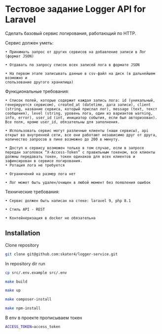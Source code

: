 # Тестовое задание Logger API for Laravel

Сделать базовый сервис логирования, работающий по HTTP.

Сервис должен уметь:

    • Принимать запрос от других сервисов на добавление записи в Лог (формат JSON)
    
    • Отдавать по запросу список всех записей лога в формате JSON
    
    • На первом этапе записывать данные в csv-файл на диск (в дальнейшем возможно и
    спользование другого хранилища)

Функциональные требования:

    • Список полей, которые содержит каждая запись лога: id (уникальный, генерируется сервисом), created_at (datetime, дата записи), client (string, название сервиса, который прислал лог), message (text, текст сообщения), level (string, уровень лога, один из вариантов warning, info, error), user_id (int, инициатор события, если был авторизован). Все поля, кроме user_id, обязательны для заполнения.
    
    • Использовать сервис могут различные клиенты (наши сервисы), api открыт во внутренней сети, все они работают независимо друг от друга, количество запросов в пике возможно до 200 в минуту. 
    
    • Доступ к сервису возможен только в том случае, если в запросе передан заголовок “X-Access-Token” с правильным токеном, все клиенты должны передавать токен, токен одинаков для всех клиентов и зафиксирован в сервисе логирования.
    • Ротация лога не требуется
    
    • Ограничений на размер лога нет
    
    • Лог может быть удален/очищен в любой момент без появления ошибок

Технические требования:

    • Сервис должен быть написан на стеке: laravel 9, php 8.1
    
    • Стиль API - REST
    
    • Контейнеризация в docker не обязательна


## Installation

Clone repository

```bash
git clone git@github.com:skater4/logger-service.git
```

In repository dir run

```bash
cp src/.env.example src/.env
```
```bash
make build
```
```bash
make up
```
```bash
make composer-install
```
```bash
make npm-install
```
В env в проекте прописываем токен
```bash
ACCESS_TOKEN=access_token
```
